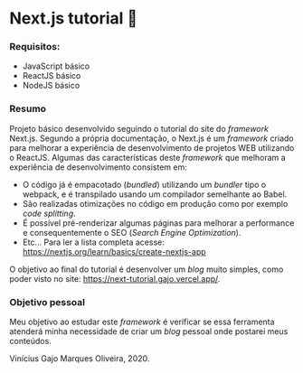 # Next.js tutorial :tada:

### Requisitos:

- JavaScript básico
- ReactJS básico
- NodeJS básico

### Resumo

Projeto básico desenvolvido seguindo o tutorial do site do _framework_ Next.js.
Segundo a própria documentação, o Next.js é um _framework_ criado para melhorar a experiência de desenvolvimento de projetos WEB utilizando o ReactJS.
Algumas das características deste _framework_ que melhoram a experiência de desenvolvimento consistem em:

- O código já é empacotado (_bundled_) utilizando um _bundler_ tipo o webpack, e é transpilado usando um compilador semelhante ao Babel.
- São realizadas otimizações no código em produção como por exemplo _code splitting_.
- É possível pré-renderizar algumas páginas para melhorar a performance e consequentemente o SEO (_Search Engine Optimization_).
- Etc... Para ler a lista completa acesse: https://nextjs.org/learn/basics/create-nextjs-app

O objetivo ao final do tutorial é desenvolver um _blog_ muito simples, como poder visto no site: https://next-tutorial.gajo.vercel.app/.

### Objetivo pessoal

Meu objetivo ao estudar este _framework_ é verificar se essa ferramenta atenderá minha necessidade de criar um _blog_ pessoal onde postarei meus conteúdos.

Vinícius Gajo Marques Oliveira, 2020.
